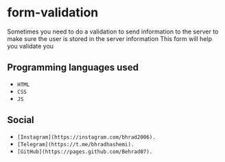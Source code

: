 # form-validation

Sometimes you need to do a validation to send information to the server to make sure the user is stored in the server information   This form will help you validate you

## Programming languages used

- `HTML`
- `CSS`
- `JS`

## Social

- `[Instagram](https://instagram.com/bhrad2006).`
- `[Telegram](https://t.me/bhradhashemi).`
- `[GitHub](https://pages.github.com/Behrad07).`
